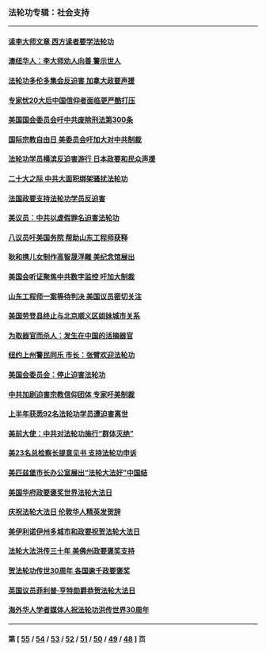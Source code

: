 ### 法轮功专辑：社会支持
---
#### [读李大师文章 西方读者要学法轮功](../../pages/nf4386/n13925142.md?02110430) 
#### [澳纽华人：李大师劝人向善 警示世人](../../pages/nf4386/n13924146.md?02110430) 
#### [法轮功多伦多集会反迫害 加拿大政要声援](../../pages/nf4386/n13881303.md?02110430) 
#### [专家忧20大后中国信仰者面临更严酷打压](../../pages/nf4386/n13874993.md?02110430) 
#### [美国国会委员会吁中共废除刑法第300条](../../pages/nf4386/n13868121.md?02110430) 
#### [国际宗教自由日 美委员会吁加大对中共制裁](../../pages/nf4386/n13855021.md?02110430) 
#### [法轮功学员横滨反迫害游行 日本政要和民众声援](../../pages/nf4386/n13847132.md?02110430) 
#### [二十大之际 中共大面积绑架骚扰法轮功](../../pages/nf4386/n13846381.md?02110430) 
#### [法国政要支持法轮功学员反迫害](../../pages/nf4386/n13841970.md?02110430) 
#### [美议员：中共以虚假罪名迫害法轮功](../../pages/nf4386/n13841083.md?02110430) 
#### [八议员吁美国务院 帮助山东工程师获释](../../pages/nf4386/n13836379.md?02110430) 
#### [耿和携儿女制作高智晟浮雕 美纪念馆展出](../../pages/nf4386/n13829624.md?02110430) 
#### [美国会听证聚焦中共数字监控 吁加大制裁](../../pages/nf4386/n13825083.md?02110430) 
#### [山东工程师一案等待判决 美国议员密切关注](../../pages/nf4386/n13815065.md?02110430) 
#### [美国劳登县终止与北京顺义区姐妹城市关系](../../pages/nf4386/n13811030.md?02110430) 
#### [为取器官而杀人：发生在中国的活摘器官](../../pages/nf4386/n13794731.md?02110430) 
#### [纽约上州警民同乐 市长：张臂欢迎法轮功](../../pages/nf4386/n13794375.md?02110430) 
#### [美国会委员会：停止迫害法轮功](../../pages/nf4386/n13788164.md?02110430) 
#### [中共加剧迫害宗教信仰团体 专家吁美制裁](../../pages/nf4386/n13780252.md?02110430) 
#### [上半年获悉92名法轮功学员遭迫害离世](../../pages/nf4386/n13772701.md?02110430) 
#### [美前大使：中共对法轮功施行“群体灭绝”](../../pages/nf4386/n13771705.md?02110430) 
#### [美23名总检察长提意见书 支持法轮功申诉](../../pages/nf4386/n13766596.md?02110430) 
#### [美匹兹堡市长办公室展出“法轮大法好”中国结](../../pages/nf4386/n13749721.md?02110430) 
#### [美国华府政要褒奖世界法轮大法日](../../pages/nf4386/n13743770.md?02110430) 
#### [庆祝法轮大法日 伦敦华人精英发贺辞](../../pages/nf4386/n13741593.md?02110430) 
#### [美伊利诺伊州多城市和政要祝贺法轮大法日](../../pages/nf4386/n13737149.md?02110430) 
#### [法轮大法洪传三十年 美佛州政要褒奖支持](../../pages/nf4386/n13737103.md?02110430) 
#### [贺法轮功传世30周年 各国逾千政要褒奖](../../pages/nf4386/n13735828.md?02110430) 
#### [英国议员菲利普‧亨特勋爵恭贺法轮大法日](../../pages/nf4386/n13736187.md?02110430) 
#### [海外华人学者媒体人祝法轮功洪传世界30周年](../../pages/nf4386/n13735835.md?02110430) 

---
#### 第 [ [55](./55.md?02110430) / [54](./54.md?02110430) / [53](./53.md?02110430) / [52](./52.md?02110430) / [51](./51.md?02110430) / [50](./50.md?02110430) / [49](./49.md?02110430) / [48](./48.md?02110430) ] 页
